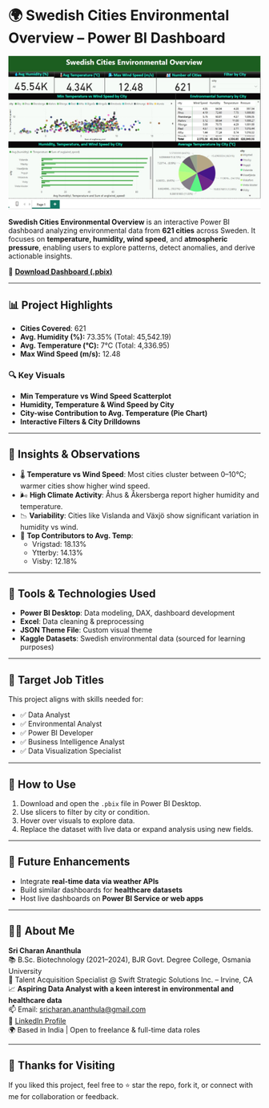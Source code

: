 # 🌍 Swedish Cities Environmental Overview – Power BI Dashboard

![Dashboard Screenshot](https://github.com/Sricharan-A/Swedish-Cities-Environmental-Overview/blob/main/Swedish%20Cities%20Environmental%20Overview.jpg?raw=true)

**Swedish Cities Environmental Overview** is an interactive Power BI dashboard analyzing environmental data from **621 cities** across Sweden. It focuses on **temperature, humidity, wind speed**, and **atmospheric pressure**, enabling users to explore patterns, detect anomalies, and derive actionable insights.

🔗 **[Download Dashboard (.pbix)](https://github.com/Sricharan-A/Swedish-Cities-Environmental-Overview/blob/main/Swedish%20Cities%20Environmental%20Overview.pbix?raw=true)**

---

## 📊 Project Highlights

- **Cities Covered**: 621  
- **Avg. Humidity (%):** 73.35% (Total: 45,542.19)  
- **Avg. Temperature (°C):** 7°C (Total: 4,336.95)  
- **Max Wind Speed (m/s):** 12.48  

### 🔍 Key Visuals

- **Min Temperature vs Wind Speed Scatterplot**  
- **Humidity, Temperature & Wind Speed by City**  
- **City-wise Contribution to Avg. Temperature (Pie Chart)**  
- **Interactive Filters & City Drilldowns**

---

## 🧠 Insights & Observations

- 🌡️ **Temperature vs Wind Speed**: Most cities cluster between 0–10°C; warmer cities show higher wind speed.  
- 🌬️ **High Climate Activity**: Åhus & Åkersberga report higher humidity and temperature.  
- 📉 **Variability**: Cities like Vislanda and Växjö show significant variation in humidity vs wind.  
- 🥧 **Top Contributors to Avg. Temp**:
  - Vrigstad: 18.13%  
  - Ytterby: 14.13%  
  - Visby: 12.18%

---

## 🧰 Tools & Technologies Used

- **Power BI Desktop**: Data modeling, DAX, dashboard development  
- **Excel**: Data cleaning & preprocessing  
- **JSON Theme File**: Custom visual theme  
- **Kaggle Datasets**: Swedish environmental data (sourced for learning purposes)

---

## 🎯 Target Job Titles

This project aligns with skills needed for:

- ✅ Data Analyst  
- ✅ Environmental Analyst  
- ✅ Power BI Developer  
- ✅ Business Intelligence Analyst  
- ✅ Data Visualization Specialist

---

## 🧩 How to Use

1. Download and open the `.pbix` file in Power BI Desktop.  
2. Use slicers to filter by city or condition.  
3. Hover over visuals to explore data.  
4. Replace the dataset with live data or expand analysis using new fields.

---

## 🚀 Future Enhancements

- Integrate **real-time data via weather APIs**  
- Build similar dashboards for **healthcare datasets**  
- Host live dashboards on **Power BI Service or web apps**

---

## 🙋‍♂️ About Me

**Sri Charan Ananthula**  
📚 B.Sc. Biotechnology (2021–2024), BJR Govt. Degree College, Osmania University  
💼 Talent Acquisition Specialist @ Swift Strategic Solutions Inc. – Irvine, CA  
📈 **Aspiring Data Analyst with a keen interest in environmental and healthcare data**  
📫 Email: [sricharan.ananthula@gmail.com](mailto:sricharan.ananthula@gmail.com)  
🔗 [LinkedIn Profile](linkedin.com/in/sricharan-ananthula-021450326)  
🌍 Based in India | Open to freelance & full-time data roles

---

## 🙏 Thanks for Visiting

If you liked this project, feel free to ⭐️ star the repo, fork it, or connect with me for collaboration or feedback.
